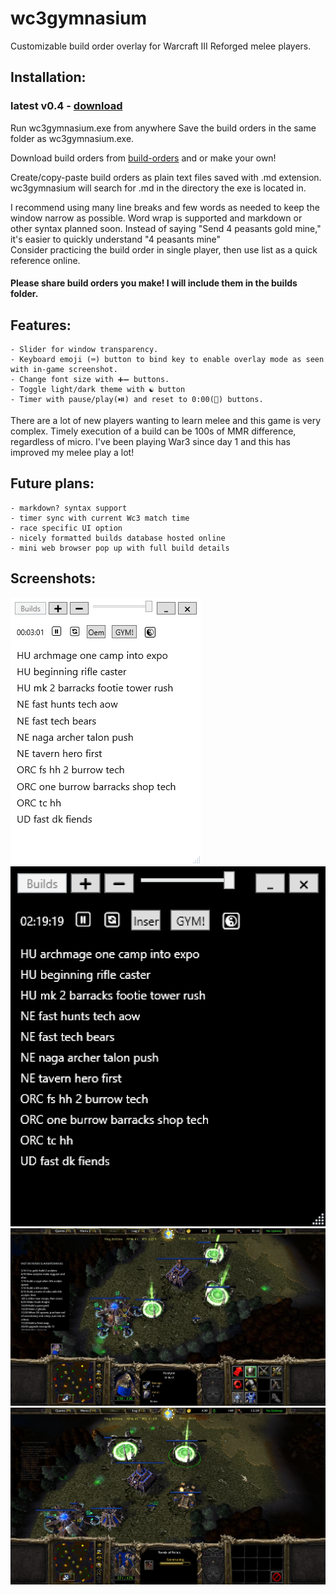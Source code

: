 # wc3gymnasium
Customizable build order overlay for Warcraft III Reforged melee players.


## Installation:
###	latest v0.4 - [download](https://github.com/cegees/wc3gymnasium/raw/refs/heads/main/release%20(v0.4).zip)

Run wc3gymnasium.exe from anywhere
Save the build orders in the same folder as wc3gymnasium.exe.


Download build orders from [build-orders](https://github.com/cegees/wc3gymnasium/tree/main/build-orders) and or make your own!

Create/copy-paste build orders as plain text files saved with .md extension. wc3gymnasium will search for .md in the directory the exe is located in.

I recommend using many line breaks and few words as needed to keep the window narrow as possible. Word wrap is supported and markdown or other syntax planned soon. 
	Instead of saying "Send 4 peasants gold mine," it's easier to quickly understand "4 peasants mine"  
Consider practicing the build order in single player, then use list as a quick reference online.  


#### Please share build orders you make! I will include them in the builds folder.

## Features:
	- Slider for window transparency.
	- Keyboard emoji (⌨) button to bind key to enable overlay mode as seen with in-game screenshot.
	- Change font size with ➕➖ buttons.
	- Toggle light/dark theme with ☯ button
	- Timer with pause/play(⏯️) and reset to 0:00(🔄) buttons.


There are a lot of new players wanting to learn melee and this game is very complex. Timely execution of a build can be 100s of MMR difference, regardless of micro. I've been playing War3 since day 1 and this has improved my melee play a lot!


## Future plans:
	- markdown? syntax support 
	- timer sync with current Wc3 match time
	- race specific UI option
 	- nicely formatted builds database hosted online
  	- mini web browser pop up with full build details

## Screenshots:
![image](https://raw.githubusercontent.com/cegees/wc3gymnasium/main/Assets/Screenshot-v3.png) ![image](https://raw.githubusercontent.com/cegees/wc3gymnasium/main/Assets/Screenshot%202024-07-18%20213602.png)
![image](https://raw.githubusercontent.com/cegees/wc3gymnasium/main/Assets/1ss-v3.jpg) ![image](https://raw.githubusercontent.com/cegees/wc3gymnasium/main/Assets/2ss-v3.jpg)
